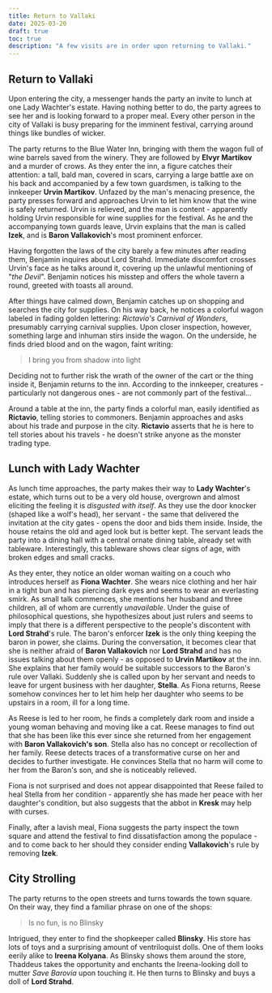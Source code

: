 ```yaml
---
title: Return to Vallaki
date: 2025-03-20
draft: true
toc: true
description: "A few visits are in order upon returning to Vallaki."
---
```


## Return to Vallaki

Upon entering the city, a messenger hands the party an invite to lunch at one Lady Wachter's estate. Having nothing better to do, the party agrees to see her and is looking forward to a proper meal. Every other person in the city of Vallaki is busy preparing for the imminent festival, carrying around things like bundles of wicker.

The party returns to the Blue Water Inn, bringing with them the wagon full of wine barrels saved from the winery. They are followed by **Elvyr Martikov** and a murder of crows. As they enter the inn, a figure catches their attention: a tall, bald man, covered in scars, carrying a large battle axe on his back and accompanied by a few town guardsmen, is talking to the innkeeper **Urvin Martikov**. Unfazed by the man's menacing presence, the party presses forward and approaches Urvin to let him know that the wine is safely returned. Urvin is relieved, and the man is content - apparently holding Urvin responsible for wine supplies for the festival. As he and the accompanying town guards leave, Urvin explains that the man is called **Izek**, and is **Baron Vallakovich**'s most prominent enforcer.

Having forgotten the laws of the city barely a few minutes after reading them, Benjamin inquires about Lord Strahd. Immediate discomfort crosses Urvin's face as he talks around it, covering up the unlawful mentioning of "*the Devil*". Benjamin notices his misstep and offers the whole tavern a round, greeted with toasts all around.

After things have calmed down, Benjamin catches up on shopping and searches the city for supplies. On his way back, he notices a colorful wagon labeled in fading golden lettering: *Rictavio's Carnival of Wonders*, presumably carrying carnival supplies. Upon closer inspection, however, something large and inhuman stirs inside the wagon. On the underside, he finds dried blood and on the wagon, faint writing: 

> I bring you from shadow into light

Deciding not to further risk the wrath of the owner of the cart or the thing inside it, Benjamin returns to the inn. According to the innkeeper, creatures - particularly not dangerous ones - are not commonly part of the festival... 

Around a table at the inn, the party finds a colorful man, easily identified as **Rictavio**, telling stories to commoners. Benjamin approaches and asks about his trade and purpose in the city. **Rictavio** asserts that he is here to tell stories about his travels - he doesn't strike anyone as the monster trading type.

## Lunch with Lady Wachter

As lunch time approaches, the party makes their way to **Lady Wachter**'s estate, which turns out to be a very old house, overgrown and almost eliciting the feeling it is *disgusted with itself*. As they use the door knocker (shaped like a wolf's head), her servant - the same that delivered the invitation at the city gates - opens the door and bids them inside. Inside, the house retains the old and aged look but is better kept. The servant leads the party into a dining hall with a central ornate dining table, already set with tableware. Interestingly, this tableware shows clear signs of age, with broken edges and small cracks.

As they enter, they notice an older woman waiting on a couch who introduces herself as **Fiona Wachter**. She wears nice clothing and her hair in a tight bun and has piercing dark eyes and seems to wear an everlasting smirk. As small talk commences, she mentions her husband and three children, all of whom are currently *unavailable*. Under the guise of philosophical questions, she hypothesizes about just rulers and seems to imply that there is a different perspective to the people's discontent with **Lord Strahd**'s rule. The baron's enforcer **Izek** is the only thing keeping the baron in power, she claims. During the conversation, it becomes clear that she is neither afraid of **Baron Vallakovich** nor **Lord Strahd** and has no issues talking about them openly - as opposed to **Urvin Martikov** at the inn. She explains that her family would be suitable successors to the Baron's rule over Vallaki. Suddenly she is called upon by her servant and needs to leave for urgent business with her daughter, **Stella**. As Fiona returns, Reese somehow convinces her to let him help her daughter who seems to be upstairs in a room, ill for a long time. 

As Reese is led to her room, he finds a completely dark room and inside a young woman behaving and moving like a cat. Reese manages to find out that she has been like this ever since she returned from her engagement with **Baron Vallakovich's son**. Stella also has no concept or recollection of her family. Reese detects traces of a transformative curse on her and decides to further investigate. He convinces Stella that no harm will come to her from the Baron's son, and she is noticeably relieved.

Fiona is not surprised and does not appear disappointed that Reese failed to heal Stella from her condition - apparently she has made her peace with her daughter's condition, but also suggests that the abbot in **Kresk** may help with curses.

Finally, after a lavish meal, Fiona suggests the party inspect the town square and attend the festival to find dissatisfaction among the populace - and to come back to her should they consider ending **Vallakovich**'s rule by removing **Izek**.

## City Strolling

The party returns to the open streets and turns towards the town square. On their way, they find a familiar phrase on one of the shops: 

> Is no fun, is no Blinsky

Intrigued, they enter to find the shopkeeper called **Blinsky**. His store has lots of toys and a surprising amount of ventriloquist dolls. One of them looks eerily alike to **Ireena Kolyana**. As Blinsky shows them around the store, Thaddeus takes the opportunity and enchants the Ireena-looking doll to mutter *Save Barovia* upon touching it. He then turns to Blinsky and buys a doll of **Lord Strahd**.